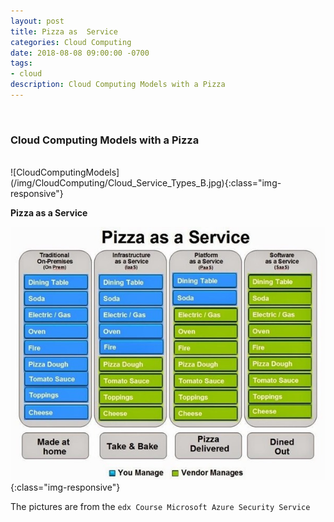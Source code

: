 ```yaml
---
layout: post
title: Pizza as  Service
categories: Cloud Computing
date: 2018-08-08 09:00:00 -0700
tags:
- cloud
description: Cloud Computing Models with a Pizza
---
```

<br/>

###  Cloud Computing Models with a Pizza
                                
<br/>
![CloudComputingModels](/img/CloudComputing/Cloud_Service_Types_B.jpg){:class="img-responsive"}

<br/>


**Pizza as a Service**      

![Pizza as Service](/img/CloudComputing/Pizza_as_a_Service.jpg){:class="img-responsive"}

The pictures are from the `edx Course Microsoft Azure Security Service` 
